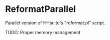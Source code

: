 # ReformatParallel
Parallel version of HHsuite's "reformat.pl" script.

TODO:
Proper memory management
